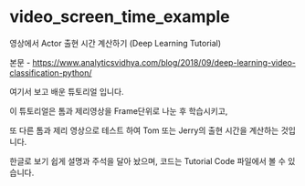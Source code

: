 # video_screen_time_example
영상에서 Actor 출현 시간 계산하기 (Deep Learning Tutorial)
 
본문 - https://www.analyticsvidhya.com/blog/2018/09/deep-learning-video-classification-python/

여기서 보고 배운 튜토리얼 입니다. 


이 튜토리얼은 톰과 제리영상을 Frame단위로 나눈 후 학습시키고, 

또 다른 톰과 제리 영상으로 테스트 하여 Tom 또는 Jerry의 출현 시간을 계산하는 것입니다.


한글로 보기 쉽게 설명과 주석을 달아 놨으며, 코드는 Tutorial Code 파일에서 볼 수 있습니다.
